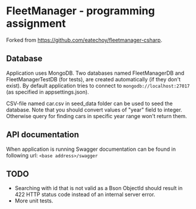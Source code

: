 # FleetManager - programming assignment
Forked from https://github.com/eatechoy/fleetmanager-csharp.

## Database
Application uses MongoDB. Two databases named FleetManagerDB and FleetManagerTestDB (for tests), are created automatically (if they don't exist). By default application tries to connect to `mongodb://localhost:27017` (as specified in appsettings.json).

CSV-file named car.csv in seed_data folder can be used to seed the database. Note that you should convert values of "year" field to integer. Otherwise query for finding cars in specific year range won't return them.

## API documentation
When application is running Swagger documentation can be found in following url: 
`<base address>/swagger`

## TODO
* Searching with id that is not valid as a Bson ObjectId should result in 422 HTTP status code instead of an internal server error.
* More unit tests.
